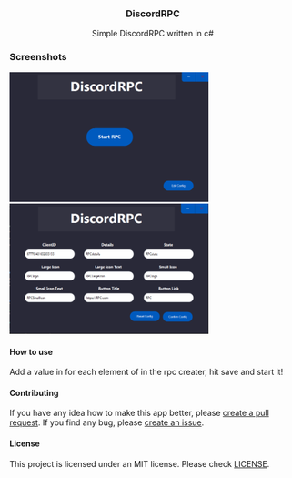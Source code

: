 <div><h3 align="center">DiscordRPC</h3></div>
<p align="center">Simple DiscordRPC written in c#</p>
<p align="center">
</p>

### Screenshots
<p float="left">
  <img alt="Main page" src="assets/NVIDIA_Share_7otGU7qT3o.png" width="350"/>
  <img alt="Custom page" src="assets/NVIDIA_Share_UAqp0CD1UK.png" width="350"/>
</p>

#### How to use
Add a value in for each element of in the rpc creater, hit save and start it!

#### Contributing
If you have any idea how to make this app better, please [create a pull request](https://github.com/JaredWestley/DiscordRPC/compare). If you find any bug, please [create an issue](https://github.com/JaredWestley/DiscordRPC/issues/new).

#### License
This project is licensed under an MIT license. Please check [LICENSE](LICENSE).
